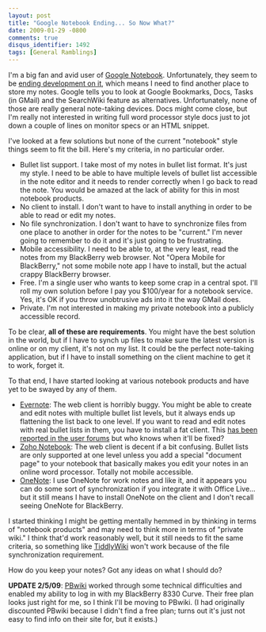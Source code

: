 ```yaml
---
layout: post
title: "Google Notebook Ending... So Now What?"
date: 2009-01-29 -0800
comments: true
disqus_identifier: 1492
tags: [General Ramblings]
---
```

I'm a big fan and avid user of [Google
Notebook](http://www.google.com/notebook/). Unfortunately, they seem to
be [ending development on
it](http://googlenotebookblog.blogspot.com/2009/01/stopping-development-on-google-notebook.html),
which means I need to find another place to store my notes. Google tells
you to look at Google Bookmarks, Docs, Tasks (in GMail) and the
SearchWiki feature as alternatives. Unfortunately, none of those are
really general note-taking devices. Docs might come close, but I'm
really not interested in writing full word processor style docs just to
jot down a couple of lines on monitor specs or an HTML snippet.

I've looked at a few solutions but none of the current "notebook" style
things seem to fit the bill. Here's my criteria, in no particular order.

-   Bullet list support. I take most of my notes in bullet list format.
    It's just my style. I need to be able to have multiple levels of
    bullet list accessible in the note editor and it needs to render
    correctly when I go back to read the note. You would be amazed at
    the lack of ability for this in most notebook products.
-   No client to install. I don't want to have to install anything in
    order to be able to read or edit my notes.
-   No file synchronization. I don't want to have to synchronize files
    from one place to another in order for the notes to be "current."
    I'm never going to remember to do it and it's just going to be
    frustrating.
-   Mobile accessibility. I need to be able to, at the very least, read
    the notes from my BlackBerry web browser. Not "Opera Mobile for
    BlackBerry," not some mobile note app I have to install, but the
    actual crappy BlackBerry browser.
-   Free. I'm a single user who wants to keep some crap in a central
    spot. I'll roll my own solution before I pay you \$100/year for a
    notebook service. Yes, it's OK if you throw unobtrusive ads into it
    the way GMail does.
-   Private. I'm not interested in making my private notebook into a
    publicly accessible record.

To be clear, **all of these are requirements**. You might have the best
solution in the world, but if I have to synch up files to make sure the
latest version is online or on my client, it's not on my list. It could
be the perfect note-taking application, but if I have to install
something on the client machine to get it to work, forget it.

To that end, I have started looking at various notebook products and
have yet to be swayed by any of them.

-   [Evernote](http://www.evernote.com): The web client is horribly
    buggy. You might be able to create and edit notes with multiple
    bullet list levels, but it always ends up flattening the list back
    to one level. If you want to read and edit notes with real bullet
    lists in them, you have to install a fat client. This [has been
    reported in the user
    forums](http://forum.evernote.com/phpbb/viewtopic.php?t=7670) but
    who knows when it'll be fixed?
-   [Zoho Notebook](http://notebook.zoho.com): The web client is decent
    if a bit confusing. Bullet lists are only supported at one level
    unless you add a special "document page" to your notebook that
    basically makes you edit your notes in an online word processor.
    Totally not mobile accessible.
-   [OneNote](http://office.microsoft.com/en-us/onenote/default.aspx): I
    use OneNote for work notes and like it, and it appears you can do
    some sort of synchronization if you integrate it with Office Live...
    but it still means I have to install OneNote on the client and I
    don't recall seeing OneNote for BlackBerry.

I started thinking I might be getting mentally hemmed in by thinking in
terms of "notebook products" and may need to think more in terms of
"private wiki." I think that'd work reasonably well, but it still needs
to fit the same criteria, so something like
[TiddlyWiki](http://www.tiddlywiki.com/) won't work because of the file
synchronization requirement.

How do you keep your notes? Got any ideas on what I should do?

**UPDATE 2/5/09**: [PBwiki](http://www.pbwiki.com) worked through some
technical difficulties and enabled my ability to log in with my
BlackBerry 8330 Curve. Their free plan looks just right for me, so I
think I'll be moving to PBwiki. (I had originally discounted PBwiki
because I didn't find a free plan; turns out it's just not easy to find
info on their site for, but it exists.)

